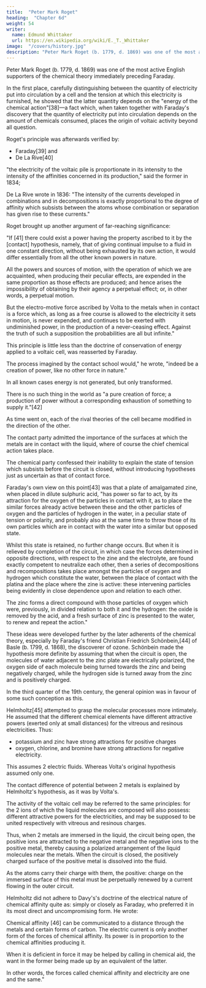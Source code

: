 ```yaml
---
title:  "Peter Mark Roget"
heading:  "Chapter 6d"
weight: 54
writer:
  name: Edmund Whittaker
  url: https://en.wikipedia.org/wiki/E._T._Whittaker
image:  "/covers/history.jpg"
description: "Peter Mark Roget (b. 1779, d. 1869) was one of the most active English supporters of the chemical theory immediately preceding Faraday"
---
```



Peter Mark Roget (b. 1779, d. 1869) was one of the most active English supporters of the chemical theory immediately preceding Faraday.

 <!-- was , to whom are due two of the strongest arguments in its favour.  -->

In the first place, carefully distinguishing between the quantity of electricity put into circulation by a cell and the tension at which this electricity is furnished, he showed that the latter quantity depends on the "energy of the chemical action"[38]—a fact which, when taken together with Faraday's discovery that the quantity of electricity put into circulation depends on the amount of chemicals consumed, places the origin of voltaic activity beyond all question.

Roget's principle was afterwards verified by:
- Faraday[39] and
- De La Rive[40]

"the electricity of the voltaic pile is proportionate in its intensity to the intensity of the affinities concerned in its production," said the former in 1834; 

De La Rive wrote in 1836: "The intensity of the currents developed in combinations and in decompositions is exactly proportional to the degree of affinity which subsists between the atoms whose combination or separation has given rise to these currents."

Roget brought up another argument of far-reaching significance:

"If [41] there could exist a power having the property ascribed to it by the [contact] hypothesis, namely, that of giving continual impulse to a fluid in one constant direction, without being exhausted by its own action, it would differ essentially from all the other known powers in nature. 

All the powers and sources of motion, with the operation of which we are acquainted, when producing their peculiar effects, are expended in the same proportion as those effects are produced; and hence arises the impossibility of obtaining by their agency a perpetual effect; or, in other words, a perpetual motion. 

But the electro-motive force ascribed by Volta to the metals when in contact is a force which, as long as a free course is allowed to the electricity it sets in motion, is never expended, and continues to be exerted with undiminished power, in the production of a never-ceasing effect. Against the truth of such a supposition the probabilities are all but infinite."



This principle is little less than the doctrine of conservation of energy applied to a voltaic cell, was reasserted by Faraday. 

The process imagined by the contact school would," he wrote, "indeed be a creation of power, like no other force in nature." 

In all known cases energy is not generated, but only transformed. 

There is no such thing in the world as "a pure creation of force; a production of power without a corresponding exhaustion of something to supply it."[42]

As time went on, each of the rival theories of the cell became modified in the direction of the other. 

The contact party admitted the importance of the surfaces at which the metals are in contact with the liquid, where of course the chief chemical action takes place. 

The chemical party confessed their inability to explain the state of tension which subsists before the circuit is closed, without introducing hypotheses just as uncertain as that of contact force.

Faraday's own view on this point[43] was that a plate of amalgamated zine, when placed in dilute sulphuric acid, "has power so far to act, by its attraction for the oxygen of the particles in contact with it, as to place the similar forces already active between these and the other particles of oxygen and the particles of hydrogen in the water, in a peculiar state of tension or polarity, and probably also at the same time to throw those of its own particles which are in contact with the water into a similar but opposed state. 

Whilst this state is retained, no further change occurs. But when it is relieved by completion of the circuit, in which case the forces determined in opposite directions, with respect to the zine and the electrolyte, are found exactly competent to neutralize each other, then a series of decompositions and recompositions takes place amongst the particles of oxygen and hydrogen which constitute the water, between the place of contact with the platina and the place where the zine is active: these intervening particles being evidently in close dependence upon and relation to each other. 

The zinc forms a direct compound with those particles of oxygen which were, previously, in divided relation to both it and the hydrogen: the oxide is removed by the acid, and a fresh surface of zinc is presented to the water, to renew and repeat the action."

These ideas were developed further by the later adherents of the chemical theory, especially by Faraday's friend Christian Friedrich Schönbein,[44] of Basle (b. 1799, d. 1868), the discoverer of ozone. Schönbein made the hypothesis more definite by assuming that when the circuit is open, the molecules of water adjacent to the zinc plate are electrically polarized, the oxygen side of each molecule being turned towards the zinc and being negatively charged, while the hydrogen side is turned away from the zinc and is positively charged. 

In the third quarter of the 19th century, the general opinion was in favour of some such conception as this. 

Helmholtz[45] attempted to grasp the molecular processes more intimately. He assumed that the different chemical elements have different attractive powers (exerted only at small distances) for the vitreous and resinous electricities. Thus:
- potassium and zinc have strong attractions for positive charges
- oxygen, chlorine, and bromine have strong attractions for negative electricity. 

This assumes 2 electric fluids. Whereas Volta's original hypothesis assumed only one. 

The contact difference of potential between 2 metals is explained by Helmholtz's hypothesis, as it was by Volta's.

The activity of the voltaic cell may be referred to the same principles: for the 2 ions of which the liquid molecules are composed will also possess: different attractive powers for the electricities, and may be supposed to be united respectively with vitreous and resinous charges. 

Thus, when 2 metals are immersed in the liquid, the circuit being open, the positive ions are attracted to the negative metal and the negative ions to the positive metal, thereby causing a polarized arrangement of the liquid molecules near the metals. When the circuit is closed, the positively charged surface of the positive metal is dissolved into the fluid.

As the atoms carry their charge with them, the positive: charge on the immersed surface of this metal must be perpetually renewed by a current flowing in the outer circuit.


Helmholtz did not adhere to Davy's's doctrine of the electrical nature of chemical affinity quite as: simply or closely as Faraday, who preferred it in its most direct and uncompromising form. He wrote:


Chemical affinity [46] can be communicated to a distance through the metals and certain forms of carbon. The electric current is only another form of the forces of chemical affinity. Its power is in proportion to the chemical affinities producing it. 

When it is deficient in force it may be helped by calling in chemical aid, the want in the former being made up by an equivalent of the latter.

In other words, the forces called chemical affinity and electricity are one and the same."
